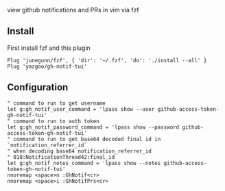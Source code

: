view github notifications and PRs in vim via fzf

## Install

First install fzf and this plugin

```vim
Plug 'junegunn/fzf', { 'dir': '~/.fzf', 'do': './install --all' }
Plug 'yazgoo/gh-notif-tui'
```

## Configuration

```vim
" command to run to get username
let g:gh_notif_user_command = 'lpass show --user github-access-token-gh-notif-tui'
" command to run to auth token
let g:gh_notif_password_command = 'lpass show --password github-access-token-gh-notif-tui'
" command to run to get base64 decoded final id in `notification_referrer_id`
" when decoding base64 notification_referrer_id
" 018:NotificationThread42:final_id
let g:gh_notif_notes_command = 'lpass show --notes github-access-token-gh-notif-tui'
nnoremap <space>n :GhNotif<cr>
nnoremap <space>i :GhNotifPrs<cr>
```
